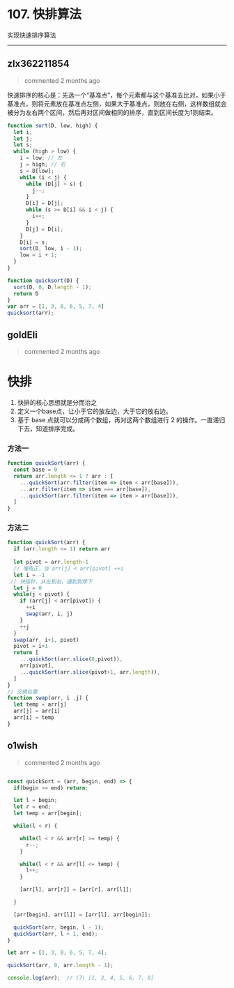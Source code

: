 
 # 107. 快排算法 
 实现快速排序算法 
 ***
## zlx362211854 
 > commented 2 months ago 

快速排序的核心是：先选一个“基准点”，每个元素都与这个基准去比对，如果小于基准点，则将元素放在基准点左侧，如果大于基准点，则放在右侧，这样数组就会被分为左右两个区间，然后再对区间做相同的排序，直到区间长度为1则结束。

```js
function sort(D, low, high) {
  let i;
  let j;
  let s;
  while (high > low) {
    i = low; // 左
    j = high; // 右
    s = D[low]; 
    while (i < j) {
      while (D[j] > s) {
        j--;
      }
      D[i] = D[j];
      while (s >= D[i] && i < j) {
        i++;
      }
      D[j] = D[i];
    }
    D[i] = s;
    sort(D, low, i - 1);
    low = i + 1;
  }
}

function quicksort(D) {
  sort(D, 0, D.length - 1);
  return D
}
var arr = [1, 3, 8, 6, 5, 7, 4]
quicksort(arr);

```
## goldEli 
 > commented 2 months ago 

# 快排

1. 快排的核心思想就是分而治之
2. 定义一个base点，让小于它的放左边，大于它的放右边。
3. 基于 base 点就可以分成两个数组，再对这两个数组进行 2 的操作。一直递归下去，知道排序完成。

### 方法一


```javascript
function quickSort(arr) {
  const base = 0
  return arr.length <= 1 ? arr : [
    ...quickSort(arr.filter(item => item < arr[base])),
    ...arr.filter(item => item === arr[base]),
    ...quickSort(arr.filter(item => item > arr[base])),
  ]
}

```

### 方法二

```javascript
function quickSort(arr) {
  if (arr.length <= 1) return arr
  
  let pivot = arr.length-1
  // 慢指正，当 arr[j] < arr[pivot] ++i
  let i = -1
 // 快指针，从左到右，遇到到停下
  let j = 0
  while(j < pivot) {
    if (arr[j] < arr[pivot]) {
      ++i
      swap(arr, i, j)
    }
    ++j
  }
  swap(arr, i+1, pivot)
  pivot = i+1
  return [
    ...quickSort(arr.slice(0,pivot)),
    arr[pivot],
    ...quickSort(arr.slice(pivot+1, arr.length)),
  ]
}
// 交换位置
function swap(arr, i ,j) {
  let temp = arr[j]
  arr[j] = arr[i]
  arr[i] = temp
}

```
## o1wish 
 > commented 2 months ago 


```javascript

const quickSort = (arr, begin, end) => {
  if(begin >= end) return;

  let l = begin;
  let r = end;
  let temp = arr[begin];

  while(l < r) {

    while(l < r && arr[r] >= temp) {
      r--;
    }

    while(l < r && arr[l] <= temp) {
      l++;
    }

    [arr[l], arr[r]] = [arr[r], arr[l]];

  }

  [arr[begin], arr[l]] = [arr[l], arr[begin]];

  quickSort(arr, begin, l - 1);
  quickSort(arr, l + 1, end);
}

let arr = [1, 3, 8, 6, 5, 7, 4];

quickSort(arr, 0, arr.length - 1);

console.log(arr);  // (7) [1, 3, 4, 5, 6, 7, 8]

```